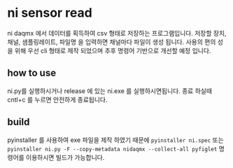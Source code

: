 # ni sensor read
ni daqmx 에서 데이터를 획득하여 csv 형태로 저장하는 프로그램입니다.
저장할 장치, 채널, 샘플링레이트, 파일명 을 입력하면 채널마다 파일이 생성 됩니다.
사용의 편의 성을 위해 우선 cli 형태로 제작 되었으며 추후 명령어 기반으로 개선할 예정 입니다.

## how to use
ni.py를 실행하시거나
release 에 있는 ni.exe 를 실행하시면됩니다.
종료 하실때 cntl+c 를 누르면 안전하게 종료됩니다.

## build
pyinstaller 를 사용하여 exe 파일을 제작 하였기 때문에
```pyinstaller ni.spec``` 또는
```pyinstaller ni.py -F --copy-metadata nidaqmx --collect-all pyfiglet```
명령어를 이용하시면 빌드가 가능합니다.
